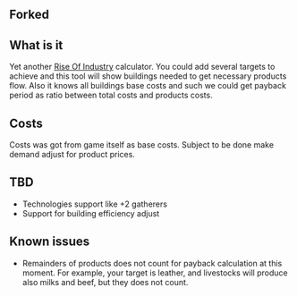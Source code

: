 ## Forked

## What is it
Yet another [Rise Of Industry](https://www.gog.com/game/rise_of_industry) calculator. You could add several targets to achieve and this tool will 
show buildings needed to get necessary products flow. Also it knows all buildings base costs and such we could 
get payback period as ratio between total costs and products costs.

## Costs
Costs was got from game itself as base costs. Subject to be done make demand adjust for product prices.

## TBD
 - Technologies support like +2 gatherers
 - Support for building efficiency adjust
 
## Known issues
 - Remainders of products does not count for payback calculation at this moment. 
 For example, your target is leather, and livestocks will produce also milks and beef, but they does not count.
   

